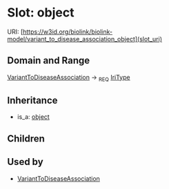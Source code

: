 # Slot: object




URI: [https://w3id.org/biolink/biolink-model/variant_to_disease_association_object](slot_uri)
## Domain and Range

[VariantToDiseaseAssociation](VariantToDiseaseAssociation.md) ->  <sub>REQ</sub> [IriType](IriType.md)
## Inheritance

 *  is_a: [object](object.md)
## Children

## Used by

 * [VariantToDiseaseAssociation](VariantToDiseaseAssociation.md)
